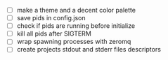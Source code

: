 
- [ ] make a theme and a decent color palette
- [ ] save pids in config.json
- [ ] check if pids are running before initialize
- [ ] kill all pids after SIGTERM
- [ ] wrap spawning processes with zeromq
- [ ] create projects stdout and stderr files descriptors
